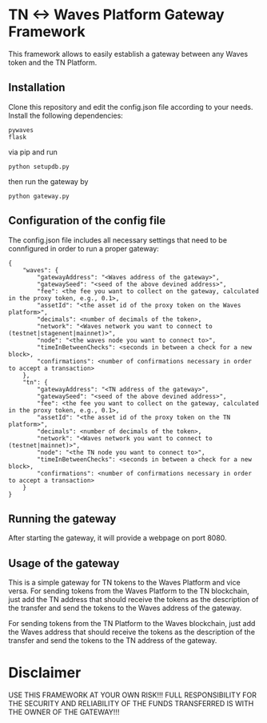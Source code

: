 # TN <-> Waves Platform Gateway Framework
This framework allows to easily establish a gateway between any Waves token and the
TN Platform.
## Installation
Clone this repository and edit the config.json file according to your needs. Install the following dependencies:
```
pywaves
flask
```
via pip and run 
```
python setupdb.py
```
then run the gateway by
```
python gateway.py
```
## Configuration of the config file
The config.json file includes all necessary settings that need to be connfigured in order to run a proper gateway:
```
{
    "waves": {
        "gatewayAddress": "<Waves address of the gateway>",
        "gatewaySeed": "<seed of the above devined address>",
        "fee": <the fee you want to collect on the gateway, calculated in the proxy token, e.g., 0.1>,
        "assetId": "<the asset id of the proxy token on the Waves platform>",
        "decimals": <number of decimals of the token>,
        "network": "<Waves network you want to connect to (testnet|stagenent|mainnet)>",
        "node": "<the waves node you want to connect to>",
        "timeInBetweenChecks": <seconds in between a check for a new block>,
        "confirmations": <number of confirmations necessary in order to accept a transaction>
    },
    "tn": {
        "gatewayAddress": "<TN address of the gateway>",
        "gatewaySeed": "<seed of the above devined address>",
        "fee": <the fee you want to collect on the gateway, calculated in the proxy token, e.g., 0.1>,
        "assetId": "<the asset id of the proxy token on the TN platform>",
        "decimals": <number of decimals of the token>,
        "network": "<Waves network you want to connect to (testnet|mainnet)>",
        "node": "<the TN node you want to connect to>",
        "timeInBetweenChecks": <seconds in between a check for a new block>,
        "confirmations": <number of confirmations necessary in order to accept a transaction>
    }
}
```

## Running the gateway
After starting the gateway, it will provide a webpage on port 8080.

## Usage of the gateway
This is a simple gateway for TN tokens to the Waves Platform and vice versa. For sending tokens from the Waves Platform to the TN blockchain, just add the TN address that should receive the tokens as the description of the transfer and send the tokens to the Waves address of the gateway.

For sending tokens from the TN Platform to the Waves blockchain, just add the Waves address that should receive the tokens as the description of the transfer and send the tokens to the TN address of the gateway.

# Disclaimer
USE THIS FRAMEWORK AT YOUR OWN RISK!!! FULL RESPONSIBILITY FOR THE SECURITY AND RELIABILITY OF THE FUNDS TRANSFERRED IS WITH THE OWNER OF THE GATEWAY!!!
